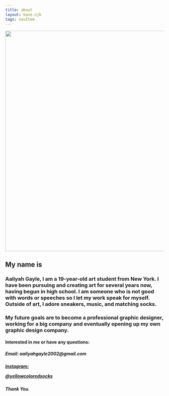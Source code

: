 ```yaml
---
title: about
layout: base.njk
tags: navItem
---
```

<div class="self-intro">
         
 <section class="myself">
 <img src="/images/myself.jpg" width="800" height="700">
<h1><strong> My name is </strong></h1>
<h3>Aaliyah Gayle, I am a 19-year-old art student from New York.
I have been pursuing and creating art for several years now, having begun in high school.
  I am someone who is not good with words or speeches so I let my work speak for myself. Outside of art, I adore sneakers, music, and matching socks. </h3>


<h3>My future goals are to become a professional graphic designer, working for a big company and eventually
opening up my own graphic design company.</h3>

  <h4>Interested in me or have any questions: </h4>
               <h5>Email: aaliyahgayle2002@gmail.com <a href="https://mail.google.com/mail/u/1/?ogbl#inbox?compose=new">  </h5>
               <h5>Instagram: <a href="https://www.instagram.com/yellowcoloredsocks/"> 
               
  @yellowcoloredsocks</a></h5>

  <h6><strong><i>Thank You.</i></strong></h6>
         

  </div>

